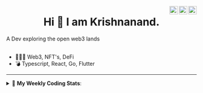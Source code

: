 <a href="https://twitter.com/incrypto32" target="_blank" rel="nofollow"><img align="right" alt="Pratik's Twitter" width="22px" src="https://cdn.jsdelivr.net/npm/simple-icons@v3/icons/twitter.svg" /></a><a href="https://www.linkedin.com/in/incrypto32" target="_blank" rel="nofollow"><img align="right" alt="Pratik's Linkdein" width="22px" src="https://cdn.jsdelivr.net/npm/simple-icons@v3/icons/linkedin.svg" /></a><a href="https://www.instagram.com/incrypto32" target="_blank" rel="nofollow"><img align="right" alt="Insta" width="22px" src="https://cdn.jsdelivr.net/npm/simple-icons@v3/icons/instagram.svg" /></a>

<center><h1> Hi 👋 I am Krishnanand. </h1></center>
A Dev exploring the open web3 lands

 <br /> 
 <br /> 

 
- 👨🏽‍💻  Web3, NFT's, DeFi
- 💣  Typescript, React, Go, Flutter
<!-- - 🌐 Visit my [porfolio website](https://incrypt32.github.io/) for complete background and contact. -->


---


<details> 
 <summary>🤖 <b>My Weekly Coding Stats</b>: </summary>
<br>

<!--START_SECTION:waka-->

```text
Rust         4 hrs 14 mins   ███████████░░░░░░░░░░░░░░   44.58 %
TypeScript   3 hrs 18 mins   ████████▓░░░░░░░░░░░░░░░░   34.79 %
JSON         1 hr 20 mins    ███▓░░░░░░░░░░░░░░░░░░░░░   14.05 %
Other        18 mins         ▓░░░░░░░░░░░░░░░░░░░░░░░░   03.31 %
```

<!--END_SECTION:waka-->

</details>


